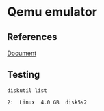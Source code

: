 # Qemu emulator

## References
[Document](https://qemu.weilnetz.de/doc/qemu-doc.html)

## Testing
    diskutil list

    2:  Linux  4.0 GB  disk5s2

    